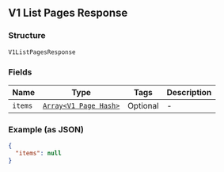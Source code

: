 ## V1 List Pages Response

### Structure

`V1ListPagesResponse`

### Fields

| Name | Type | Tags | Description |
|  --- | --- | --- | --- |
| `items` | [`Array<V1 Page Hash>`]($m/V1Page) | Optional | - |

### Example (as JSON)

```json
{
  "items": null
}
```

